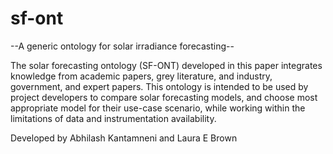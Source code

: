 # sf-ont
--A generic ontology for solar irradiance forecasting--


The solar forecasting ontology (SF-ONT) developed in this paper integrates knowledge from academic papers, grey literature, and industry, government, and expert papers. This ontology is intended to be used by project developers to compare solar forecasting models, and choose most appropriate model for their use-case scenario, while working within the limitations of data and instrumentation availability. 

Developed by Abhilash Kantamneni and Laura E Brown

